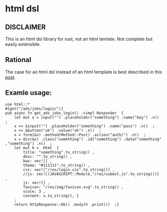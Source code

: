 # html dsl

## DISCLAIMER
This is an html dsl library for rust, not an html temlate. Not complete but easily extensible.

## Rational
The case for an html dsl instead of an html template is best described in this <a href="https://codeburst.io/80-of-my-coding-is-doing-this-or-why-templates-are-dead-b640fc149e22">post</a>.

## Examle usage:

```
use	html::*
#[get("/ads/jobs/login/")] 
pub async fn get_ads_jobs_login() ->impl Responder  {
	let mut x = input("") .placeholder("something") .name("key") .n()  ;
	x += &input("") .placeholder("something") .name("pass") .n()  ;
	x += &button("ok") .value("ok") .n()  ;
	x = form(&x) .method(Method::Post) .action("auth/") .n()  ;
	x = div(&x) .class("something") .id("something") .data("something" ,"something") .n()  ;
	let mut h =  Html  {
		title: "something".to_string() , 
		desc: "".to_string() , 
		kws: vec![] , 
		theme: "#111111".to_string() , 
		css: vec!["/res/login.css".to_string()] , 
		//js: vec![(JAVASCRIPT::Module,"/res/submit.js".to_string())] , 
		js: vec![] , 
		favicon: "/res/img/favicon.svg".to_string() , 
		scale: 3 , 
		content: x.to_string(), }
	; 
	return HttpResponse::Ok() .body(h .print())  ;}
```


